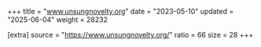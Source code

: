 +++
title = "www.unsungnovelty.org"
date = "2023-05-10"
updated = "2025-06-04"
weight = 28232

[extra]
source = "https://www.unsungnovelty.org/"
ratio = 66
size = 28
+++
